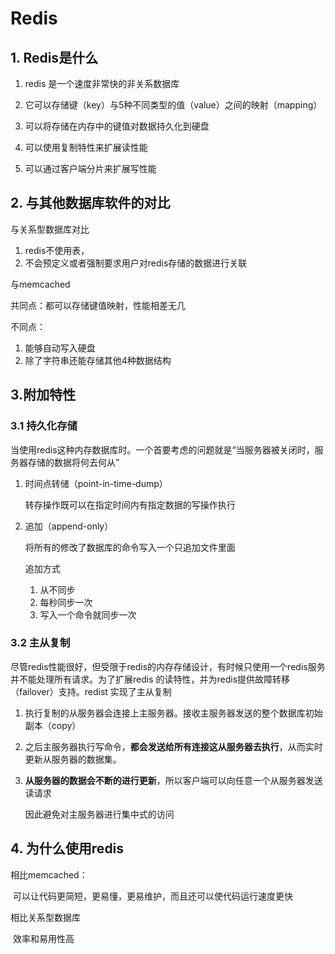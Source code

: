 # Redis

## 1. Redis是什么

1. redis 是一个速度非常快的非关系数据库

2. 它可以存储键（key）与5种不同类型的值（value）之间的映射（mapping）

3. 可以将存储在内存中的键值对数据持久化到硬盘
4. 可以使用复制特性来扩展读性能
5. 可以通过客户端分片来扩展写性能

## 2. 与其他数据库软件的对比

与关系型数据库对比

1. redis不使用表，
2. 不会预定义或者强制要求用户对redis存储的数据进行关联

与memcached

共同点：都可以存储键值映射，性能相差无几

不同点：

1. 能够自动写入硬盘
2. 除了字符串还能存储其他4种数据结构

## 3.附加特性

### 3.1 持久化存储

当使用redis这种内存数据库时。一个首要考虑的问题就是“当服务器被关闭时，服务器存储的数据将何去何从”

1. 时间点转储（point-in-time-dump）

   转存操作既可以在指定时间内有指定数据的写操作执行

2. 追加（append-only）

   将所有的修改了数据库的命令写入一个只追加文件里面

   追加方式

   1. 从不同步
   2. 每秒同步一次
   3. 写入一个命令就同步一次

### 3.2 主从复制

尽管redis性能很好，但受限于redis的内存存储设计，有时候只使用一个redis服务并不能处理所有请求。为了扩展redis 的读特性，并为redis提供故障转移（failover）支持。redist 实现了主从复制

1. 执行复制的从服务器会连接上主服务器。接收主服务器发送的整个数据库初始副本（copy）

2. 之后主服务器执行写命令，**都会发送给所有连接这从服务器去执行**，从而实时更新从服务器的数据集。

3. **从服务器的数据会不断的进行更新**，所以客户端可以向任意一个从服务器发送读请求

   因此避免对主服务器进行集中式的访问

## 4. 为什么使用redis

相比memcached：

​	可以让代码更简短，更易懂，更易维护，而且还可以使代码运行速度更快

相比关系型数据库

​	效率和易用性高




